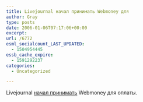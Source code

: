 ```yaml
---
title: Livejournal начал принимать Webmoney для
author: Gray
type: posts
date: 2006-01-06T07:17:06+00:00
excerpt:
url: /6772
esml_socialcount_LAST_UPDATED:
  - 1504954445
essb_cache_expire:
  - 1591292237
categories:
  - Uncategorized

---
```








Livejournal <a href="http://www.livejournal.com/community/lj_russian/133961.html" target="_blank">начал принимать</a> Webmoney для оплаты.